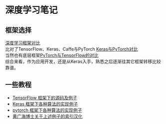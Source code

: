 # 深度学习笔记
## 框架选择
[深度学习框架对比](https://zhuanlan.zhihu.com/p/61576496)  
比对了TensorFlow、Keras、Caffe与PyTorch
[Keras与PyTorch对比](https://zhuanlan.zhihu.com/p/70768836)  
当然也有底层框架[PyTorch与TensorFlow的对比](https://zhuanlan.zhihu.com/p/46225480)  
综合来看，作为应用开发，还是从Keras入手，熟悉之后逐渐往其它框架转移比较靠谱。
## 一些教程
* [TensorFlow 框架下的源码及例子](https://github.com/aymericdamien/TensorFlow-Examples)
* [Keras 框架下各种算法的实现例子](https://github.com/erhwenkuo/deep-learning-with-keras-notebooks)
* [pytorch 框架下各种算法的实现例子](https://github.com/yunjey/pytorch-tutorial)
* [黄广海博士关于上述例子的索引汉化](https://zhuanlan.zhihu.com/p/51866340)

